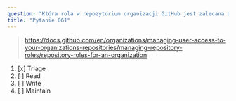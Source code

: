 ```yaml
---
question: "Która rola w repozytorium organizacji GitHub jest zalecana dla współpracowników, którzy muszą proaktywnie zarządzać zgłoszeniami i pull requestami bez dostępu do zapisu?"
title: "Pytanie 061"
---
```


> https://docs.github.com/en/organizations/managing-user-access-to-your-organizations-repositories/managing-repository-roles/repository-roles-for-an-organization
1. [x] Triage
1. [ ] Read
1. [ ] Write
1. [ ] Maintain

